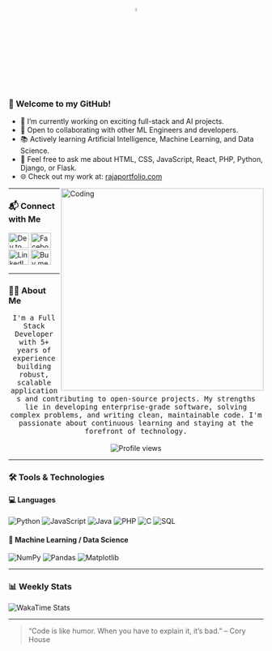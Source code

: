 <!-- <h1 align="center">Hi 👋, I'm Zulqarnain Raja</h1> -->

<p align="center">
  <img src="https://media.giphy.com/media/hvRJCLFzcasrR4ia7z/giphy.gif" width="4%" alt="Wave hand" />
</p>

### 👋 Welcome to my GitHub!

- 🚀 I’m currently working on exciting full-stack and AI projects.
- 🤝 Open to collaborating with other ML Engineers and developers.
- 📚 Actively learning Artificial Intelligence, Machine Learning, and Data Science.
- 💬 Feel free to ask me about HTML, CSS, JavaScript, React, PHP, Python, Django, or Flask.
- 🌐 Check out my work at: [rajaportfolio.com](https://www.raja.com/#portfolio)

<img align="right" alt="Coding" width="400" src="https://user-images.githubusercontent.com/55389276/140866485-8fb1c876-9a8f-4d6a-98dc-08c4981eaf70.gif">

---

### 📬 Connect with Me

<p align="left">
  <a href="https://dev.to/gautamkrishnar" target="_blank"><img src="https://cdn.jsdelivr.net/npm/simple-icons@3.0.1/icons/dev-dot-to.svg" height="30" width="40" alt="Dev.to" /></a>
  <a href="https://www.facebook.com/profile.php?id=100010333357127" target="_blank"><img src="https://raw.githubusercontent.com/rahuldkjain/github-profile-readme-generator/master/src/images/icons/Social/facebook.svg" height="30" width="40" alt="Facebook" /></a>
  <a href="https://www.linkedin.com/in/zulqarnain-raja" target="_blank"><img src="https://raw.githubusercontent.com/rahuldkjain/github-profile-readme-generator/master/src/images/icons/Social/linked-in-alt.svg" height="30" width="40" alt="LinkedIn" /></a>
  <a href="https://www.buymeacoffee.com/zulqarnainraja" target="_blank"><img src="https://raw.githubusercontent.com/rahuldkjain/github-profile-readme-generator/master/src/images/icons/Social/stack-overflow.svg" height="30" width="40" alt="Buy me a coffee" /></a>
</p>

---

### 👨‍💻 About Me

<p align="center">
  <samp>
    I'm a Full Stack Developer with 5+ years of experience building robust, scalable applications and contributing to open-source projects. My strengths lie in developing enterprise-grade software, solving complex problems, and writing clean, maintainable code. I'm passionate about continuous learning and staying at the forefront of technology.
  </samp>
  <br><br>
  <img src="https://komarev.com/ghpvc/?username=zulqarnain-raja&label=Profile%20views&color=0e75b6&style=flat" alt="Profile views"/>
</p>

---

### 🛠️ Tools & Technologies

#### 💻 Languages  
![Python](https://img.shields.io/badge/Python-black?style=for-the-badge&logo=python)
![JavaScript](https://img.shields.io/badge/JavaScript-black?style=for-the-badge&logo=javascript)
![Java](https://img.shields.io/badge/Java-black?style=for-the-badge&logo=openjdk)
![PHP](https://img.shields.io/badge/PHP-black?style=for-the-badge&logo=php)
![C](https://img.shields.io/badge/C-black?style=for-the-badge&logo=c)
![SQL](https://img.shields.io/badge/SQL-black?style=for-the-badge&logo=mysql)

#### 🤖 Machine Learning / Data Science  
![NumPy](https://img.shields.io/badge/NumPy-black?style=for-the-badge&logo=numpy)
![Pandas](https://img.shields.io/badge/Pandas-black?style=for-the-badge&logo=pandas)
![Matplotlib](https://img.shields.io/badge/Matplotlib-black?style=for-the-badge&logo=matplotlib)

---

### 📊 Weekly Stats

![WakaTime Stats](https://github-readme-stats-taupe-two.vercel.app/api/wakatime?username=gautamkrishnar&hide_title=true&hide_border=true&langs_count=5&bg_color=00000000&text_color=777)

---

> “Code is like humor. When you have to explain it, it’s bad.” – Cory House

